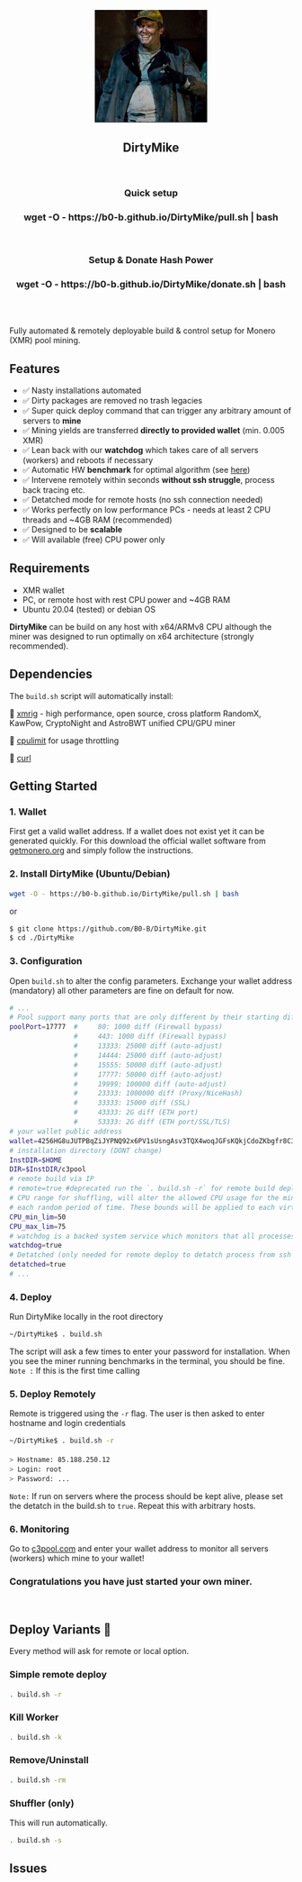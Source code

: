 <p align="center">
<img width="200" height="200" src="mike.png"/>
</p>

<strong><h2 align="center">DirtyMike</h2></strong> 

<br>

<h3 align="center">Quick setup </h3>
<h3 align="center">wget -O - https://b0-b.github.io/DirtyMike/pull.sh | bash</h3>


<br>

<h3 align="center">Setup & Donate Hash Power</h3>
<h3 align="center">wget -O - https://b0-b.github.io/DirtyMike/donate.sh | bash</h3>

<br>
<br>

Fully automated &amp; remotely deployable build & control setup for Monero (XMR) pool mining. 


## Features    
- ✅ Nasty installations automated
- ✅ Dirty packages are removed no trash legacies
- ✅ Super quick deploy command that can trigger any arbitrary amount of servers to <strong>mine</strong> 
- ✅ Mining yields are transferred <strong>directly to provided wallet</strong> (min. 0.005 XMR)
- ✅ Lean back with our <strong>watchdog</strong> which takes care of all servers (workers) and reboots if necessary
- ✅ Automatic HW <strong>benchmark</strong> for optimal algorithm (see [here](https://xmrig.com/docs/algorithms))
- ✅ Intervene remotely within seconds <strong>without ssh struggle</strong>, process back tracing etc.
- ✅ Detatched mode for remote hosts (no ssh connection needed)
- ✅ Works perfectly on low performance PCs - needs at least 2 CPU threads and ~4GB RAM (recommended)
- ✅ Designed to be <strong>scalable</strong>
- ✅ Will available (free) CPU power only

## Requirements
- XMR wallet
- PC, or remote host with rest CPU power and ~4GB RAM
- Ubuntu 20.04 (tested) or debian OS

<strong>DirtyMike</strong> can be build on any host with x64/ARMv8 CPU although the miner was designed to run optimally on x64 architecture (strongly recommended). 

## Dependencies
The `build.sh` script will automatically install:

📌  [xmrig](https://github.com/xmrig/xmrig) - high performance, open source, cross platform RandomX, KawPow, CryptoNight and AstroBWT unified CPU/GPU miner

📌  [cpulimit](https://wiki.ubuntuusers.de/cpulimit/) for usage throttling

📌  [curl](https://curl.se/)

## Getting Started
### 1. Wallet
First get a valid wallet address. If a wallet does not exist yet it can be generated quickly. For this download the official wallet software from [getmonero.org](https://www.getmonero.org/downloads/) and simply follow the instructions.
### 2. Install DirtyMike (Ubuntu/Debian)
```bash
wget -O - https://b0-b.github.io/DirtyMike/pull.sh | bash
```
or
```bash
$ git clone https://github.com/B0-B/DirtyMike.git
$ cd ./DirtyMike
```
### 3. Configuration
Open `build.sh` to alter the config parameters. Exchange your wallet address (mandatory) all other parameters are fine on default for now.
```bash
# ...
# Pool support many ports that are only different by their starting difficulty. Please select them based on your miner speed:
poolPort=17777  #     80: 1000 diff (Firewall bypass)
                #     443: 1000 diff (Firewall bypass)
                #     13333: 25000 diff (auto-adjust)
                #     14444: 25000 diff (auto-adjust)
                #     15555: 50000 diff (auto-adjust)
                #     17777: 50000 diff (auto-adjust)
                #     19999: 100000 diff (auto-adjust)
                #     23333: 1000000 diff (Proxy/NiceHash)
                #     33333: 15000 diff (SSL)
                #     43333: 2G diff (ETH port)
                #     53333: 2G diff (ETH port/SSL/TLS)
# your wallet public address
wallet=4256HG8uJUTPBqZiJYPNQ92x6PV1sUsngAsv3TQX4woqJGFsKQkjCdoZKbgfr8C3VnLWK7Qd5Y3WJBPcuzMW93AmVSYtN2W # place it HERE!
# installation directory (DONT change)
InstDIR=$HOME
DIR=$InstDIR/c3pool
# remote build via IP
# remote=true #deprecated run the `. build.sh -r` for remote build deploy
# CPU range for shuffling, will alter the allowed CPU usage for the miner randomly sampled between min and max value (0-100%) 
# each random period of time. These bounds will be applied to each virtual CPU thread.
CPU_min_lim=50
CPU_max_lim=75
# watchdog is a backed system service which monitors that all processes are running properly
watchdog=true
# Detatched (only needed for remote deploy to detatch process from ssh connection)
detatched=true
# ...
```
### 4. Deploy
Run DirtyMike locally in the root directory
```bash
~/DirtyMike$ . build.sh
```
The script will ask a few times to enter your password for installation. When you see the miner running benchmarks in the terminal, you should be fine.
`Note :` If this is the first time calling 

### 5. Deploy Remotely
Remote is triggered using the `-r` flag. The user is then asked to enter hostname and login credentials
```bash
~/DirtyMike$ . build.sh -r

> Hostname: 85.188.250.12
> Login: root
> Password: ...
```
`Note:` If run on servers where the process should be kept alive, please set the detatch in the build.sh to `true`.
Repeat this with arbitrary hosts.

### 6. Monitoring
Go to [c3pool.com](https://c3pool.com/en/) and enter your wallet address to monitor all servers (workers) which mine to your wallet!


### Congratulations you have just started your own miner.

<br>

## Deploy Variants 📡
Every method will ask for remote or local option.
### Simple remote deploy
```bash
. build.sh -r
```

### Kill Worker 
```bash
. build.sh -k
```

### Remove/Uninstall 
```bash
. build.sh -rm
```

### Shuffler (only)
This will run automatically. 
```bash
. build.sh -s
```

## Issues
